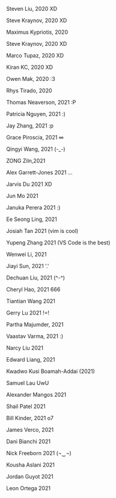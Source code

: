 Steven Liu, 2020 XD

Steve Kraynov, 2020 XD

Maximus Kypriotis, 2020

Steve Kraynov, 2020 XD 

Marco Tupaz, 2020 XD

Kiran KC, 2020 XD

Owen Mak, 2020 :3

Rhys Tirado, 2020

Thomas Neaverson, 2021 :P

Patricia Nguyen, 2021 :)

Jay Zhang, 2021 :p

Grace Piroscia, 2021 ∞

Qingyi Wang, 2021 (-_-)

ZONG Ziln,2021

Alex Garrett-Jones 2021 ...

Jarvis Du 2021 XD

Jun Mo 2021

Januka Perera 2021 :)

Ee Seong Ling, 2021

Josiah Tan 2021 (vim is cool)

Yupeng Zhang 2021 (VS Code is the best)

Wenwei Li, 2021

Jiayi Sun, 2021 '.'

Dechuan Liu, 2021 (^-^)

Cheryl Hao, 2021 666

Tiantian Wang 2021

Gerry Lu 2021 !=!

Partha Majumder, 2021

Vaastav Varma, 2021 :)

Narcy Liu 2021

Edward Liang, 2021

Kwadwo Kusi Boamah-Addai (2021)

Samuel Lau  UwU

Alexander Mangos 2021

Shail Patel 2021

Bill Kinder, 2021 o7

James Verco, 2021

Dani Bianchi 2021

Nick Freeborn 2021 (¬‿¬)

Kousha Aslani 2021

Jordan Guyot 2021 

Leon Ortega 2021
